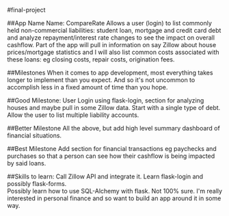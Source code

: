 #final-project

##App Name
Name: CompareRate
Allows a user (login) to list commonly held non-commercial liabilities: student loan, 
mortgage and credit card debt and analyze repayment/interest rate changes to see the
impact on overall cashflow.  Part of the app will pull in information on say Zillow 
about house prices/mortgage statistics and I will also list common costs associated 
with these loans: eg closing costs, repair costs, origination fees. 


##Milestones
When it comes to app development, most everything takes longer to implement than you expect.
And so it's not uncommon to accomplish less in a fixed amount of time than you hope.


##Good Milestone:
User Login using flask-login, section for analyzing houses and maybe pull in some Zillow data. 
Start with a single type of debt.  Allow the user to list multiple liability accounts.


##Better Milestone
All the above, but add high level summary dashboard of financial situations.


##Best Milestone
Add section for financial transactions eg paychecks and purchases so that a person can see 
how their cashflow is being impacted by said loans.


##Skills to learn:
Call Zillow API and integrate it.  Learn flask-login and possibly flask-forms.  
Possibly learn how to use SQL-Alchemy with flask.  Not 100% sure.  I'm really interested 
in personal finance and so want to build an app around it in some way.
